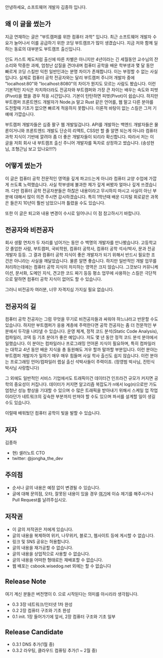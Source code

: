 안녕하세요, 소프트웨어 개발자 김종하 입니다.

## 왜 이 글을 썼는가

지금 연재하는 글은 "부트캠퍼를 위한 컴퓨터 과학" 입니다. 최근 소프트웨어 개발자 수요가 늘어나서 이를 공급하기 위한 코딩 부트캠프가 많이 생겼습니다. 지금 저와 함께 일하는 동료의 대부분도 부트캠프 출신입니다.

인도 카스트 제도처럼 출신에 따른 차별은 아니지만 4년이라는 긴 세월동안 교수님의 잔소리와 막중한 과제, 엄청난 삽질을 견뎌내며 컴퓨터 공학을 배운 학부생과 몇 달 동안 빠르게 코딩 스킬만 익힌 일반인과는 분명 차이가 존재합니다. 이는 부정할 수 없는 사실입니다. 실제로 컴퓨터 공학 전공자와는 달리 부트캠퍼 주니어 개발자 중에 "localhost:80"와 "localhost:8080"의 차이가 뭔지도 모르는 사람도 봤습니다. 이런 기본적인 지식은 차치하더라도 전공자와 부트캠퍼와 가장 큰 차이는 배우는 속도와 피벗(Pivot)을 했을 경우 적응 시간입니다. 기본이 탄탄하면 피벗(Pivot)이 쉽습니다. 하지만 부트캠퍼 프론트엔드 개발자가 Node.js 말고 Rust 같은 언어를, 웹 말고 다른 분야를 도전할때 기초가 없으면 빠르게 적응하지 못합니다. 이론적 바탕이 없는 스킬은 그저 기예에 가깝습니다.

부트캠퍼 개발자들은 십중 팔구 웹 개발일겁니다. API를 개발하는 백엔드 개발자들은 물론이거니와 프론트엔드 개발도 단순히 리액트, CSS만 할 줄 알면 되는게 아니라 컴퓨터 과학 지식이 기반에 깔려야 좀 더 좋은 개발자들이 되리라 확신합니다. 따라서 저는 이 글을 저희 회사 내 부트캠프 출신 주니어 개발자를 독자로 상정하고 썼습니다. (송성현님, 조형근님 보고 있나요!!!?)

## 어떻게 썼는가

이 글은 컴퓨터 공학 전문적인 영역을 깊게 파고드는게 아니라 컴퓨터 교양 수업에 가깝게 쓰도록 노력했습니다. 사실 학부생에 불과한 제가 깊게 써봤자 얼마나 깊게 쓰겠습니까. 다만 컴퓨터 공학 전공자분들은 하찮은 내용이라고 무시하지 마시고 사실이 아닌 부분에 대해서 많이 의견 주시면 감사하겠습니다. 특히 1학년때 배운 디지털 회로같은 과목은 들은지 10년이 훨씬 넘었으니까 틀렸을 수도 있습니다.

또한 이 글은 퇴고와 내용 변경이 수시로 일어나니 이 점 참고하시기 바랍니다.

## 전공자와 비전공자

회사 생활 연차가 두 자리를 넘어가는 동안 수 백명의 개발자를 만나봤습니다. 고등학교 갓 졸업한 사람, 부트캠퍼, 국비학원, 컴퓨터 공학사, 컴퓨터 공학 석사/박사, 문과 전공 개발자 등등. 그 결과 컴퓨터 공학 지식이 좋은 개발자가 되기 위해서 반드시 필요한 조건은 아니라는 사실을 깨달았습니다. 물론 알면 좋습니다. 하지만 일반적인 개발 업무를 처리하는데에는 컴퓨터 공학 지식이 차지하는 영역은 크지 않습니다. 그것보다 커뮤니케이션, 문서화, 도메인 지식, 견고한 코드 짜기 등등 평소 업무에 사용하는 스킬은 극단적으로 말하면 컴퓨터 공학 지식이 없어도 할 수 있습니다.

그러니 비전공자 여러분, 너무 자격지심 가지실 필요 없습니다.

## 전공자의 길

컴퓨터 공학 전공자는 그럼 무엇을 무기로 비전공자들과 싸워야 하느냐라고 반문할 수도 있습니다. 하지만 부트캠퍼가 응용 계층에 주력한다면 공학 전공자는 좀 더 전문적인 부분에서 두각을 나타낼 수 있습니다. 운영 체계, 정적 코드 분석(Static Code Analysis), 컴파일러, 코덱 등 기초 분야가 좋은 예입니다. 저도 몇 년 동안 정적 코드 분석 분야에서 일했습니다. 이 분야는 컴파일러나 프로그래밍 언어론 지식이 필요하며, 특히 컴파일러는 대학교 4년 동안 배운 지식을 총 동원해도 겨우 할까 말까할 부분입니다. 이런 분야는 부트캠퍼 개발자가 일하기 매우 매우 힘들며 사실 학사 출신도 쉽지 않습니다. 이런 분야는 프로그래밍 언어/컴파일러 랩실 출신 석박사들이 주력이죠. (정영범 박사님, 진민식 박사님 사랑합니다)

그 외에도 일반적인 서비스 기업에서도 트래픽이건 데이터건 인프라건 규모가 커지면 공학의 중요성이 커집니다. 데이터가 커지면 알고리즘 복잡도가 n에서 log(n)으로만 가도 엄청난 성능 향상을 기대할 수 있으며 수 많은 트래픽을 받아내기 위해서 스케일 업 작업이라던가 네트워크의 깊숙한 부분까지 만져야 할 수도 있으며 파서를 설계할 일이 생길 수도 있습니다.

이럴때 배워뒀던 컴퓨터 공학이 빛을 발할 수 있습니다.

## 저자

김종하
- 현) 셀러노트 CTO
- twitter: @jongha_the_dev

## 주의점

- 순서나 글의 내용은 예정 없이 변경될 수 있습니다.
- 글에 대해 문의점, 오타, 잘못된 내용이 있을 경우 [여기](https://github.com/wisedog/csbooks/issues)에 이슈 제기를 해주시거나 Pull Request를 날려주십시오.

## 저작권

- 이 글의 저작권은 저에게 있습니다.
- 글의 내용을 복제하여 위키, 나무위키, 블로그, 웹사이트 등에 게시할 수 없습니다.
- 링크 및 SNS 공유는 허용합니다.
- 글의 내용을 재가공할 수 없습니다.
- 글의 내용을 상업적으로 사용할 수 없습니다.
- 글의 내용을 어떠한 형태로든 재배포할 수 없습니다.
- 웹 배포는 csbook.wisedog.net 외에는 할 수 없습니다

## Release Note

여기 계신 분들은 버전명이 0. 으로 시작된다는 의미를 아시리라 생각됩니다.
- 0.3
3장 네트워크/인터넷 1차 완성
- 0.2
2장 컴퓨터 구조와 기초 완성
- 0.1
init. 1장 들어가기에 앞서, 2장 컴퓨터 구조와 기초 일부

## Release Candidate

- 0.3.1
DNS 추가(1월 중)
- 0.3.2
라우팅, 클라우드 컴퓨팅 추가(1 ~ 2월 중)